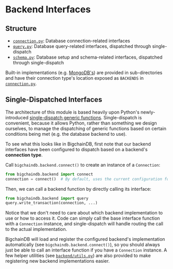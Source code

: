 <!---
Copyright BigchainDB GmbH and BigchainDB contributors
SPDX-License-Identifier: (Apache-2.0 AND CC-BY-4.0)
Code is Apache-2.0 and docs are CC-BY-4.0
--->

# Backend Interfaces

## Structure

- [`connection.py`](./connection.py): Database connection-related interfaces
- [`query.py`](./query.py): Database query-related interfaces, dispatched through single-dispatch
- [`schema.py`](./schema.py): Database setup and schema-related interfaces, dispatched through
  single-dispatch

Built-in implementations (e.g. [MongoDB's](./localmongodb)) are provided in sub-directories and
have their connection type's location exposed as `BACKENDS` in [`connection.py`](./connection.py).

## Single-Dispatched Interfaces

The architecture of this module is based heavily upon Python's newly-introduced [single-dispatch
generic functions](https://www.python.org/dev/peps/pep-0443/). Single-dispatch is convenient,
because it allows Python, rather than something we design ourselves, to manage the dispatching of
generic functions based on certain conditions being met (e.g. the database backend to use).

To see what this looks like in BigchainDB, first note that our backend interfaces have been
configured to dispatch based on a backend's **connection type**.

Call `bigchaindb.backend.connect()` to create an instance of a `Connection`:

```python
from bigchaindb.backend import connect
connection = connect()  # By default, uses the current configuration for backend, host, port, etc.
```

Then, we can call a backend function by directly calling its interface:

```python
from bigchaindb.backend import query
query.write_transaction(connection, ...)
```

Notice that we don't need to care about which backend implementation to use or how to access it.
Code can simply call the base interface function with a `Connection` instance, and single-dispatch
will handle routing the call to the actual implementation.

BigchainDB will load and register the configured backend's implementation automatically (see
`bigchaindb.backend.connect()`), so you should always just be able to call an interface function if
you have a `Connection` instance. A few helper utilities (see [`backend/utils.py`](./utils.py)) are
also provided to make registering new backend implementations easier.
